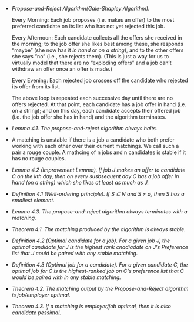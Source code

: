 - *Propose-and-Reject Algorithm(Gale-Shapley Algorithm):*

  Every Morning: Each job proposes (i.e. makes an offer) to the most preferred candidate on its list who has not yet rejected this job.

  Every Afternoon: Each candidate collects all the offers she received in the morning; to the job offer she likes best among these, she responds “maybe” (she now has it *in hand* or *on a string*), and to the other offers she says “no” (i.e., she rejects them). (This is just a way for us to virtually model that there are no “exploding offers” and a job can’t withdraw an offer once an offer is made.)

  Every Evening: Each rejected job crosses off the candidate who rejected its offer from its list.

  The above loop is repeated each successive day until there are no offers rejected. At that point, each candidate has a job offer in hand (i.e. on a string); and on this day, each candidate accepts their offered job (i.e. the job offer she has in hand) and the algorithm terminates.

- *Lemma 4.1. The propose-and-reject algorithm always halts.*

- A matching is unstable if there is a job a candidate who both prefer working with each other over their current matchings. We call such a pair a rouge couple. A mathcing of n jobs and n candidates is stable if it has no rouge couples.

- *Lemma 4.2 (Improvement Lemma). If job J makes an offer to candidate C on the kth day, then on every susbsequent day C has a job offer in hand (on a string) which she likes at least as much as J.*

- *Definition 4.1 (Well-ordering principle). If S ⊆ N and S ≠ ∅, then S has a smallest element.*

- *Lemma 4.3. The propose-and-reject algorithm always terminates with a matching.*

- *Theorem 4.1. The matching produced by the algorithm is always stable.*

- *Definition 4.2 (Optimal candidate for a job). For a given job J, the optimal candidate for J is the highest rank cnadiadate on J's Preference list that J could be paired with any stable matching.*

- *Definition 4.3 (Optimal job for a candidate). For a given candidate C, the optimal job for C is the highest-ranked job on C's preference list that C would be paired with in any stable matching.*

- *Theorem 4.2. The matching output by the Propose-and-Reject algorithm is job/employer optimal.*

- *Theorem 4.3. If a matching is employer/job optimal, then it is also candidate pessimal.*
